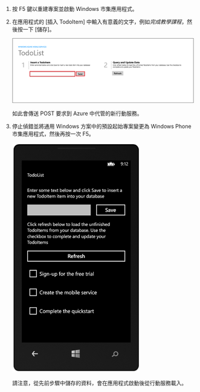 
1. 按 F5 鍵以重建專案並啟動 Windows 市集應用程式。

2. 在應用程式的 [插入 TodoItem] 中輸入有意義的文字，例如*完成教學課程*，然後按一下 [儲存]。

	![](./media/mobile-services-windows-universal-test-app/mobile-quickstart-startup.png)

	如此會傳送 POST 要求到 Azure 中代管的新行動服務。

3. 停止偵錯並將通用 Windows 方案中的預設起始專案變更為 Windows Phone 市集應用程式，然後再按一次 F5。

	![](./media/mobile-services-windows-universal-test-app/mobile-quickstart-completed-wp8.png)
	
	請注意，從先前步驟中儲存的資料，會在應用程式啟動後從行動服務載入。

<!---HONumber=Oct15_HO3-->